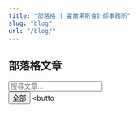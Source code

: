 ```yaml
---
title: "部落格 | 霍爾果斯會計師事務所"
slug: "blog"
url: "/blog/"
---
```



<section class="blog">
<h1>部落格文章</h1>
<div class="search-bar">
<input id="search" placeholder="搜尋文章..." type="text"/>
</div>
<div class="category-filter">
<button class="filter-btn active" data-category="all">全部</button>
                &lt;butto</div></section>

